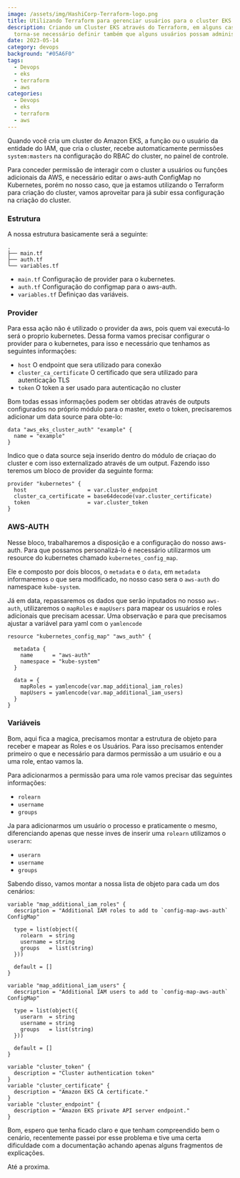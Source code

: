 ```yaml
---
image: /assets/img/HashiCorp-Terraform-logo.png
title: Utilizando Terraform para gerenciar usuários para o cluster EKS
description: Criando um Cluster EKS através do Terraform, em alguns casos,
  torna-se necessário definir também que alguns usuários possam administra-lo.
date: 2023-05-14
category: devops
background: "#05A6F0"
tags:
  - Devops
  - eks
  - terraform
  - aws
categories:
  - Devops
  - eks
  - terraform
  - aws
---
```

Quando você cria um cluster do Amazon EKS, a função ou o usuário da entidade do IAM, que cria o cluster, recebe automaticamente permissões `system:masters` na configuração do RBAC do cluster, no painel de controle.

Para conceder permissão de interagir com o cluster a usuários ou funções adicionais da AWS, e necessário editar o aws-auth ConfigMap no Kubernetes, porém no nosso caso, que ja estamos utilizando o Terraform para criação do cluster, vamos aproveitar para já subir essa configuração na criação do cluster.

### Estrutura

A nossa estrutura basicamente será a seguinte:  

```
.
├── main.tf
├── auth.tf
└── variables.tf
```

* `main.tf` Configuração de provider para o kubernetes.
* `auth.tf` Configuração do configmap para o aws-auth.
* `variables.tf` Definiçao das variáveis.

### Provider
Para essa ação não é utilizado o provider da aws, pois quem vai executá-lo será o proprio kubernetes. Dessa forma vamos precisar configurar o provider para o kubernetes, para isso e necessário que tenhamos as seguintes informações:

* `host` O endpoint que sera utilizado para conexão
* `cluster_ca_certificate` O certificado que sera utilizado para autenticação TLS
* `token` O token a ser usado para autenticação no cluster


Bom todas essas informações podem ser obtidas através de outputs configurados no próprio módulo para o master, exeto o token, precisaremos adicionar um data source para obte-lo:

```
data "aws_eks_cluster_auth" "example" {
  name = "example"
}
```

Indico que o data source seja inserido dentro do módulo de criaçao do cluster e com isso externalizado através de um output. Fazendo isso teremos um bloco de provider da seguinte forma:

```
provider "kubernetes" {
  host                   = var.cluster_endpoint
  cluster_ca_certificate = base64decode(var.cluster_certificate)
  token                  = var.cluster_token
}
```

### AWS-AUTH

Nesse bloco, trabalharemos a disposição e a configuração do nosso aws-auth. Para que possamos personalizá-lo é necessário utilizarmos um resource do kubernetes chamado `kubernetes_config_map`.

Ele e composto por dois blocos, o `metadata` e o `data`, em `metadata` informaremos o que sera modificado, no nosso caso sera o `aws-auth` do namespace `kube-system`.

Já em data, repassaremos os dados que serão inputados no nosso `aws-auth`, utilizaremos o `mapRoles` e `mapUsers` para mapear os usuários e roles adicionais que precisam acessar. Uma observação e para que precisamos ajustar a variável para yaml com o `yamlencode`

```
resource "kubernetes_config_map" "aws_auth" {

  metadata {
    name      = "aws-auth"
    namespace = "kube-system"
  }

  data = {
    mapRoles = yamlencode(var.map_additional_iam_roles)
    mapUsers = yamlencode(var.map_additional_iam_users)
  }
}
```

### Variáveis

Bom, aqui fica a magica, precisamos montar a estrutura de objeto para receber e mapear as Roles e os Usuários. Para isso precisamos entender primeiro o que e necessário para darmos permissão a um usuário e ou a uma role, entao vamos la.

Para adicionarmos a permissão para uma role vamos precisar das seguintes informações:

* `rolearn`
* `username`
* `groups`

Ja para adicionarmos um usuário o processo e praticamente o mesmo, diferenciando apenas que nesse inves de inserir uma `rolearn` utilizamos o `userarn`:

* `userarn`
* `username`
* `groups`

Sabendo disso, vamos montar a nossa lista de objeto para cada um dos cenários: 

```
variable "map_additional_iam_roles" {
  description = "Additional IAM roles to add to `config-map-aws-auth` ConfigMap"

  type = list(object({
    rolearn  = string
    username = string
    groups   = list(string)
  }))

  default = []
}

variable "map_additional_iam_users" {
  description = "Additional IAM users to add to `config-map-aws-auth` ConfigMap"

  type = list(object({
    userarn  = string
    username = string
    groups   = list(string)
  }))

  default = []
}

variable "cluster_token" {
  description = "Cluster authentication token"
}
variable "cluster_certificate" {
  description = "Amazon EKS CA certificate."
}
variable "cluster_endpoint" {
  description = "Amazon EKS private API server endpoint."
}
```

Bom, espero que tenha ficado claro e que tenham compreendido bem o cenário, recentemente passei por esse problema e tive uma certa dificuldade com a documentação achando apenas alguns fragmentos de explicações.

Até a proxima.
